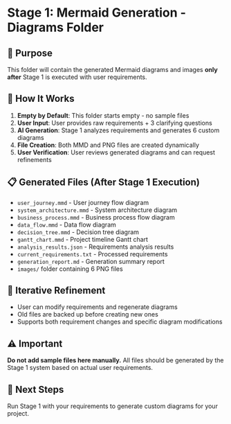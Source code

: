 # Stage 1: Mermaid Generation - Diagrams Folder

## 📁 Purpose
This folder will contain the generated Mermaid diagrams and images **only after** Stage 1 is executed with user requirements.

## 🚀 How It Works
1. **Empty by Default**: This folder starts empty - no sample files
2. **User Input**: User provides raw requirements + 3 clarifying questions
3. **AI Generation**: Stage 1 analyzes requirements and generates 6 custom diagrams
4. **File Creation**: Both MMD and PNG files are created dynamically
5. **User Verification**: User reviews generated diagrams and can request refinements

## 📋 Generated Files (After Stage 1 Execution)
- `user_journey.mmd` - User journey flow diagram
- `system_architecture.mmd` - System architecture diagram  
- `business_process.mmd` - Business process flow diagram
- `data_flow.mmd` - Data flow diagram
- `decision_tree.mmd` - Decision tree diagram
- `gantt_chart.mmd` - Project timeline Gantt chart
- `analysis_results.json` - Requirements analysis results
- `current_requirements.txt` - Processed requirements
- `generation_report.md` - Generation summary report
- `images/` folder containing 6 PNG files

## 🔄 Iterative Refinement
- User can modify requirements and regenerate diagrams
- Old files are backed up before creating new ones
- Supports both requirement changes and specific diagram modifications

## ⚠️ Important
**Do not add sample files here manually.** All files should be generated by the Stage 1 system based on actual user requirements.

## 🎯 Next Steps
Run Stage 1 with your requirements to generate custom diagrams for your project.
